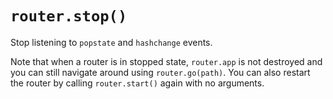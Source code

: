 # `router.stop()`

Stop listening to `popstate` and `hashchange` events.

Note that when a router is in stopped state, `router.app` is not destroyed and you can still navigate around using `router.go(path)`. You can also restart the router by calling `router.start()` again with no arguments.
